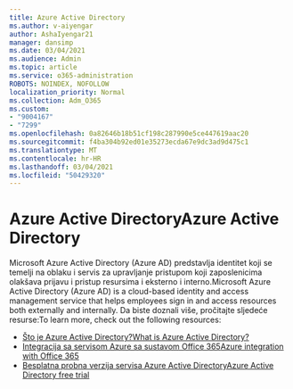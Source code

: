```yaml
---
title: Azure Active Directory
ms.author: v-aiyengar
author: AshaIyengar21
manager: dansimp
ms.date: 03/04/2021
ms.audience: Admin
ms.topic: article
ms.service: o365-administration
ROBOTS: NOINDEX, NOFOLLOW
localization_priority: Normal
ms.collection: Adm_O365
ms.custom:
- "9004167"
- "7299"
ms.openlocfilehash: 0a82646b18b51cf198c287990e5ce447619aac20
ms.sourcegitcommit: f4ba304b92ed01e35273ecda67e9dc3ad9d475c1
ms.translationtype: MT
ms.contentlocale: hr-HR
ms.lasthandoff: 03/04/2021
ms.locfileid: "50429320"
---
```

# <a name="azure-active-directory"></a><span data-ttu-id="9f592-102">Azure Active Directory</span><span class="sxs-lookup"><span data-stu-id="9f592-102">Azure Active Directory</span></span>

<span data-ttu-id="9f592-103">Microsoft Azure Active Directory (Azure AD) predstavlja identitet koji se temelji na oblaku i servis za upravljanje pristupom koji zaposlenicima olakšava prijavu i pristup resursima i eksterno i interno.</span><span class="sxs-lookup"><span data-stu-id="9f592-103">Microsoft Azure Active Directory (Azure AD) is a cloud-based identity and access management service that helps employees sign in and access resources both externally and internally.</span></span> <span data-ttu-id="9f592-104">Da biste doznali više, pročitajte sljedeće resurse:</span><span class="sxs-lookup"><span data-stu-id="9f592-104">To learn more, check out the following resources:</span></span>

- [<span data-ttu-id="9f592-105">Što je Azure Active Directory?</span><span class="sxs-lookup"><span data-stu-id="9f592-105">What is Azure Active Directory?</span></span>](https://go.microsoft.com/fwlink/?linkid=2081145)
- [<span data-ttu-id="9f592-106">Integracija sa servisom Azure sa sustavom Office 365</span><span class="sxs-lookup"><span data-stu-id="9f592-106">Azure integration with Office 365</span></span>](https://go.microsoft.com/fwlink/?linkid=2081218)
- [<span data-ttu-id="9f592-107">Besplatna probna verzija servisa Azure Active Directory</span><span class="sxs-lookup"><span data-stu-id="9f592-107">Azure Active Directory free trial</span></span>](https://go.microsoft.com/fwlink/?linkid=2081144)
